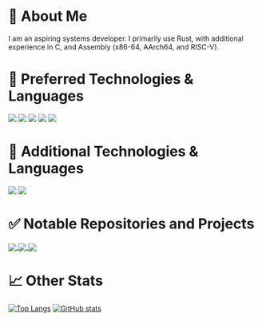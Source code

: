 

# 👋 About Me
I am an aspiring systems developer. I primarily use Rust, with additional experience in C, and Assembly (x86-64, AArch64, and RISC-V).

# 🥇 Preferred Technologies & Languages
![](https://img.shields.io/badge/Language-Rust-7393B3?logo=rust&style=flat-square)
![](https://img.shields.io/badge/Language-Assembly-7393B3?&style=flat-square)
![](https://img.shields.io/badge/Language-C-7393B3?logo=c&style=flat-square)
![](https://img.shields.io/badge/Language-Shell-7393B3?&style=flat-square)
![](https://img.shields.io/badge/OS-Ubuntu-7393B3?logo=ubuntu&style=flat-square)

# 🥈 Additional Technologies & Languages
![](https://img.shields.io/badge/Language-Python-7393B3?logo=python&style=flat-square)
![](https://img.shields.io/badge/OS-Windows-7393B3?logo=windows&style=flat-square)

# ✅ Notable Repositories and Projects
<a href="https://github.com/anuraghazra/github-readme-stats">
  <img align="center" src="https://github-readme-stats.vercel.app/api/pin/?username=akabinds&repo=mhOS&theme=tokyonight" />
</a>
<a href="https://github.com/anuraghazra/github-readme-stats">
  <img align="center" src="https://github-readme-stats.vercel.app/api/pin/?username=akabinds&repo=ghcli-tui&theme=tokyonight" />
</a>
<a href="https://github.com/anuraghazra/github-readme-stats">
  <img align="center" src="https://github-readme-stats.vercel.app/api/pin/?username=akabinds&repo=.dotfiles&theme=tokyonight" />
</a>

# 📈 Other Stats
[![Top Langs](https://github-readme-stats.vercel.app/api/top-langs/?username=akabinds&theme=tokyonight&hide=html,css)](https://github.com/anuraghazra/github-readme-stats)
[![GitHub stats](https://github-readme-stats.vercel.app/api?username=akabinds&theme=tokyonight&show_icons=true&line_height=33.8)](https://github.com/anuraghazra/github-readme-stats)
